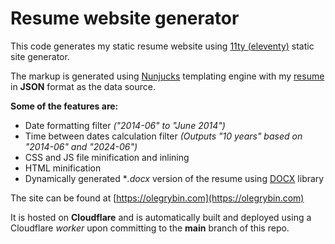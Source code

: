# Resume website generator

This code generates my static resume website using [11ty (eleventy)](https://www.11ty.dev) static site generator.

The markup is generated using [Nunjucks](https://mozilla.github.io/nunjucks/) templating engine with my [resume](https://github.com/olegr1/oleg-rybin-site/blob/main/src/_data/resume.json) in **JSON** format as the data source.

**Some of the features are:**

* Date formatting filter _("2014-06" to "June 2014")_
* Time between dates calculation filter _(Outputs "10 years" based on "2014-06" and "2024-06")_
* CSS and JS file minification and inlining
* HTML minification
* Dynamically generated **.docx* version of the resume using [DOCX](https://docx.js.org/) library

The site can be found at [https://olegrybin.com](https://olegrybin.com)

It is hosted on **Cloudflare** and is automatically built and deployed using a Cloudflare *worker* upon committing to the **main** branch of this repo.